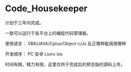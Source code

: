 # Code_Housekeeper

计划于三年内完成。

一款可以运行于各平台上的编程代码管理器。

使用语言：
VB6/JAVA/Cplus/Object-c/Js 反正哪种能用用哪种

开发顺序：
PC
安卓
Liunx
ios

时间有限，精力有限，这里仅供于完成后的预览版的源码上传。
